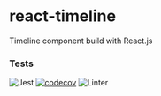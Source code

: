 # react-timeline
Timeline component build with React.js

### Tests
![Jest](https://github.com/xxxsssxxx/react-timeline/workflows/Jest/badge.svg)
[![codecov](https://codecov.io/gh/xxxsssxxx/react-timeline/branch/main/graph/badge.svg?token=9FD679SUM6)](https://codecov.io/gh/xxxsssxxx/react-timeline)
![Linter](https://github.com/xxxsssxxx/react-timeline/workflows/Linter/badge.svg)
